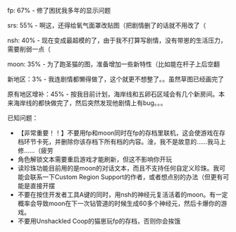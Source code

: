   fp: 67% - 修了困扰我多年的显示问题

 srs: 55% - 啊这，还得给氧气面罩改贴图（把剧情删了的话就不用改了（

 nsh: 40% - 现在变成最超模的了，由于我不打算写剧情，没有带崽的生活压力，需要削弱一点（

moon: 35% - 为了跑圣猫的图，准备增加一些新特性（比如能在杆子上后空翻

新地区：3% - 我连剧情都懒得做了，这个就更不想整了。。虽然草图已经画完了

原有地区增补：45% - 按我目前计划，海岸线和五卵石区域会有几个新房间。本来海岸线的都快做完了，然后突然发现他剧情上有bug。。。





已知问题：
- 【非常重要！！】不要用fp和moon同时在fp的存档里联机，这会使游戏在存档环节卡死，并删除你该存档下所有档的内容。淦，我不是故意的……我马上修……（疲劳
- 角色解锁文本需要重启游戏才能刷新，但这不影响你开玩
- 读珍珠功能目前用的是moon的对话文本，而且不支持任何自定义珍珠。我可能会联系一下Custom Region Support的作者，或者想点别的办法（但更有可能是直接开摆
- 不要在按住开发者工具A键的同时，用nsh的神经元复活活着的moon。有一定概率会导致moon在下一次钻管道的时候生成60多个神经元，然后卡爆你的游戏。
- 不要用Unshackled Coop的猫崽玩fp的存档，否则你会挨饿



